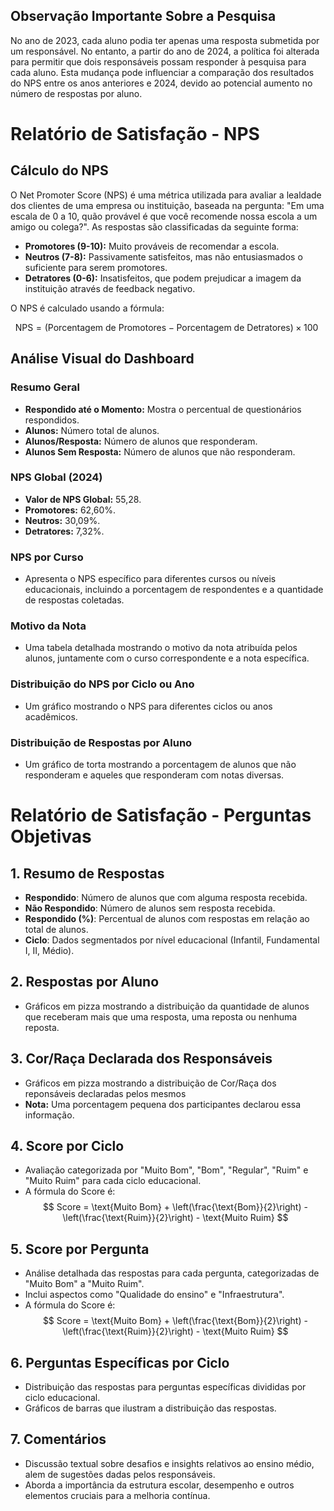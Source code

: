 
## Observação Importante Sobre a Pesquisa
No ano de 2023, cada aluno podia ter apenas uma resposta submetida por um responsável. No entanto, a partir do ano de 2024, a política foi alterada para permitir que dois responsáveis possam responder à pesquisa para cada aluno. Esta mudança pode influenciar a comparação dos resultados do NPS entre os anos anteriores e 2024, devido ao potencial aumento no número de respostas por aluno.



# Relatório de Satisfação  - NPS

## Cálculo do NPS
O Net Promoter Score (NPS) é uma métrica utilizada para avaliar a lealdade dos clientes de uma empresa ou instituição, baseada na pergunta: "Em uma escala de 0 a 10, quão provável é que você recomende nossa escola a um amigo ou colega?". As respostas são classificadas da seguinte forma:
- **Promotores (9-10):** Muito prováveis de recomendar a escola.
- **Neutros (7-8):** Passivamente satisfeitos, mas não entusiasmados o suficiente para serem promotores.
- **Detratores (0-6):** Insatisfeitos, que podem prejudicar a imagem da instituição através de feedback negativo.

O NPS é calculado usando a fórmula:

$$  \text{NPS} = (\text{Porcentagem de Promotores} - \text{Porcentagem de Detratores}) \times 100 \ $$

## Análise Visual do Dashboard

### Resumo Geral
- **Respondido até o Momento:** Mostra o percentual de questionários respondidos.
- **Alunos:** Número total de alunos.
- **Alunos/Resposta:** Número de alunos que responderam.
- **Alunos Sem Resposta:** Número de alunos que não responderam.

### NPS Global (2024)
- **Valor de NPS Global:** 55,28.
- **Promotores:** 62,60%.
- **Neutros:** 30,09%.
- **Detratores:** 7,32%.

### NPS por Curso
- Apresenta o NPS específico para diferentes cursos ou níveis educacionais, incluindo a porcentagem de respondentes e a quantidade de respostas coletadas.

### Motivo da Nota
- Uma tabela detalhada mostrando o motivo da nota atribuída pelos alunos, juntamente com o curso correspondente e a nota específica.

### Distribuição do NPS por Ciclo ou Ano
- Um gráfico mostrando o NPS para diferentes ciclos ou anos acadêmicos.

### Distribuição de Respostas por Aluno
- Um gráfico de torta mostrando a porcentagem de alunos que não responderam e aqueles que responderam com notas diversas.






# Relatório de Satisfação  - Perguntas Objetivas

## 1. Resumo de Respostas
- **Respondido**: Número de alunos que com alguma resposta recebida.
- **Não Respondido**: Número de alunos sem resposta recebida.
- **Respondido (%)**: Percentual de alunos com respostas em relação ao total de alunos.
- **Ciclo**: Dados segmentados por nível educacional (Infantil, Fundamental I, II, Médio).

## 2. Respostas por Aluno
- Gráficos em pizza mostrando a distribuição da quantidade de alunos que receberam mais que uma resposta, uma reposta ou nenhuma reposta.

## 3. Cor/Raça Declarada dos Responsáveis
- Gráficos em pizza mostrando a distribuição de Cor/Raça dos reponsáveis declaradas pelos mesmos
- **Nota:** Uma porcentagem pequena dos participantes declarou essa informação.

## 4. Score por Ciclo
- Avaliação categorizada por "Muito Bom", "Bom", "Regular", "Ruim" e "Muito Ruim" para cada ciclo educacional.
 - A fórmula do Score é:
  $$
  Score = \text{Muito Bom} + \left(\frac{\text{Bom}}{2}\right) - \left(\frac{\text{Ruim}}{2}\right) - \text{Muito Ruim}
  $$
 

## 5. Score por Pergunta
- Análise detalhada das respostas para cada pergunta, categorizadas de "Muito Bom" a "Muito Ruim".
- Inclui aspectos como "Qualidade do ensino" e "Infraestrutura".
- A fórmula do Score é:
  $$
  Score = \text{Muito Bom} + \left(\frac{\text{Bom}}{2}\right) - \left(\frac{\text{Ruim}}{2}\right) - \text{Muito Ruim}
  $$

## 6. Perguntas Específicas por Ciclo
- Distribuição das respostas para perguntas específicas divididas por ciclo educacional.
- Gráficos de barras que ilustram a distribuição das respostas.

## 7. Comentários
- Discussão textual sobre desafios e insights relativos ao ensino médio, alem de sugestões dadas pelos responsáveis.
- Aborda a importância da estrutura escolar, desempenho e outros elementos cruciais para a melhoria contínua.

